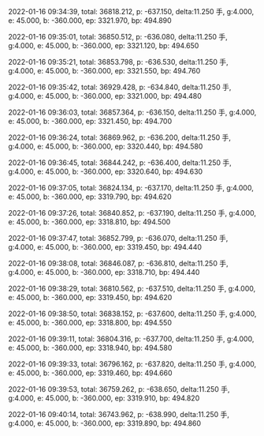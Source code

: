 2022-01-16 09:34:39, total: 36818.212, p: -637.150, delta:11.250 手, g:4.000, e: 45.000, b: -360.000, ep: 3321.970, bp: 494.890

2022-01-16 09:35:01, total: 36850.512, p: -636.080, delta:11.250 手, g:4.000, e: 45.000, b: -360.000, ep: 3321.120, bp: 494.650

2022-01-16 09:35:21, total: 36853.798, p: -636.530, delta:11.250 手, g:4.000, e: 45.000, b: -360.000, ep: 3321.550, bp: 494.760

2022-01-16 09:35:42, total: 36929.428, p: -634.840, delta:11.250 手, g:4.000, e: 45.000, b: -360.000, ep: 3321.000, bp: 494.480

2022-01-16 09:36:03, total: 36857.364, p: -636.150, delta:11.250 手, g:4.000, e: 45.000, b: -360.000, ep: 3321.450, bp: 494.700

2022-01-16 09:36:24, total: 36869.962, p: -636.200, delta:11.250 手, g:4.000, e: 45.000, b: -360.000, ep: 3320.440, bp: 494.580

2022-01-16 09:36:45, total: 36844.242, p: -636.400, delta:11.250 手, g:4.000, e: 45.000, b: -360.000, ep: 3320.640, bp: 494.630

2022-01-16 09:37:05, total: 36824.134, p: -637.170, delta:11.250 手, g:4.000, e: 45.000, b: -360.000, ep: 3319.790, bp: 494.620

2022-01-16 09:37:26, total: 36840.852, p: -637.190, delta:11.250 手, g:4.000, e: 45.000, b: -360.000, ep: 3318.810, bp: 494.500

2022-01-16 09:37:47, total: 36852.799, p: -636.070, delta:11.250 手, g:4.000, e: 45.000, b: -360.000, ep: 3319.450, bp: 494.440

2022-01-16 09:38:08, total: 36846.087, p: -636.810, delta:11.250 手, g:4.000, e: 45.000, b: -360.000, ep: 3318.710, bp: 494.440

2022-01-16 09:38:29, total: 36810.562, p: -637.510, delta:11.250 手, g:4.000, e: 45.000, b: -360.000, ep: 3319.450, bp: 494.620

2022-01-16 09:38:50, total: 36838.152, p: -637.600, delta:11.250 手, g:4.000, e: 45.000, b: -360.000, ep: 3318.800, bp: 494.550

2022-01-16 09:39:11, total: 36804.316, p: -637.700, delta:11.250 手, g:4.000, e: 45.000, b: -360.000, ep: 3318.940, bp: 494.580

2022-01-16 09:39:33, total: 36796.162, p: -637.820, delta:11.250 手, g:4.000, e: 45.000, b: -360.000, ep: 3319.460, bp: 494.660

2022-01-16 09:39:53, total: 36759.262, p: -638.650, delta:11.250 手, g:4.000, e: 45.000, b: -360.000, ep: 3319.910, bp: 494.820

2022-01-16 09:40:14, total: 36743.962, p: -638.990, delta:11.250 手, g:4.000, e: 45.000, b: -360.000, ep: 3319.890, bp: 494.860